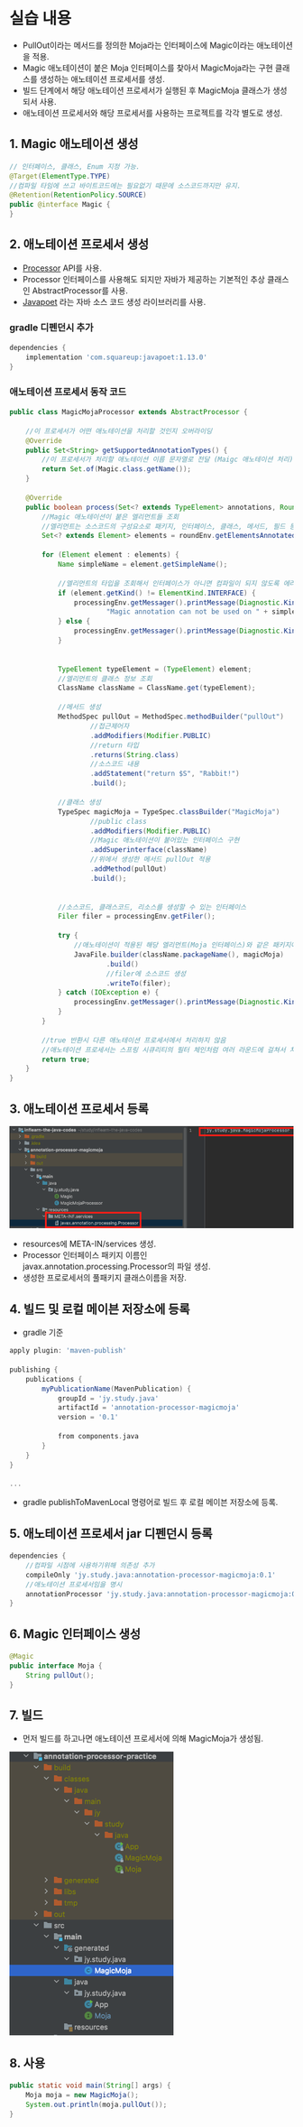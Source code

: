 # 실습 내용

* PullOut이라는 메서드를 정의한 Moja라는 인터페이스에 Magic이라는 애노테이션을 적용.
* Magic 애노테이션이 붙은 Moja 인터페이스를 찾아서 MagicMoja라는 구현 클래스를 생성하는 애노테이션 프로세서를 생성.
* 빌드 단계에서 해당 애노테이션 프로세서가 실행된 후 MagicMoja 클래스가 생성되서 사용.
* 애노테이션 프로세서와 해당 프로세서를 사용하는 프로젝트를 각각 별도로 생성.

## 1. Magic 애노테이션 생성

```java
// 인터페이스, 클래스, Enum 지정 가능.
@Target(ElementType.TYPE)
//컴파일 타임에 쓰고 바이트코드에는 필요없기 때문에 소스코드까지만 유지.
@Retention(RetentionPolicy.SOURCE)
public @interface Magic {
}
```

## 2. 애노테이션 프로세서 생성

* [Processor](https://docs.oracle.com/javase/8/docs/api/javax/annotation/processing/Processor.html) API를 사용.
* Processor 인터페이스를 사용해도 되지만 자바가 제공하는 기본적인 추상 클래스인 AbstractProcessor를 사용.
* [Javapoet](https://github.com/square/javapoet) 라는 자바 소스 코드 생성 라이브러리를 사용.


### gradle 디펜던시 추가

```groovy
dependencies {
    implementation 'com.squareup:javapoet:1.13.0'
}
```

### 애노테이션 프로세서 동작 코드

```java
public class MagicMojaProcessor extends AbstractProcessor {

    //이 프로세서가 어떤 애노테이션을 처리할 것인지 오버라이딩
    @Override
    public Set<String> getSupportedAnnotationTypes() {
        //이 프로세서가 처리할 애노테이션 이름 문자열로 전달 (Maigc 애노테이션 처리)
        return Set.of(Magic.class.getName());
    }

    @Override
    public boolean process(Set<? extends TypeElement> annotations, RoundEnvironment roundEnv) {
        //Magic 애노테이션이 붙은 엘리먼트들 조회
        //엘리먼트는 소스코드의 구성요소로 패키지, 인터페이스, 클래스, 메서드, 필드 등을 지칭
        Set<? extends Element> elements = roundEnv.getElementsAnnotatedWith(Magic.class);

        for (Element element : elements) {
            Name simpleName = element.getSimpleName();

            //엘리먼트의 타입을 조회해서 인터페이스가 아니면 컴파일이 되지 않도록 에러 처리
            if (element.getKind() != ElementKind.INTERFACE) {
                processingEnv.getMessager().printMessage(Diagnostic.Kind.ERROR,
                        "Magic annotation can not be used on " + simpleName);
            } else {
                processingEnv.getMessager().printMessage(Diagnostic.Kind.NOTE, "Processing " + simpleName);
            }

            
            TypeElement typeElement = (TypeElement) element;
            //엘리먼트의 클래스 정보 조회
            ClassName className = ClassName.get(typeElement);

            //메서드 생성
            MethodSpec pullOut = MethodSpec.methodBuilder("pullOut")
                    //접근제어자
                    .addModifiers(Modifier.PUBLIC)
                    //return 타입
                    .returns(String.class)
                    //소스코드 내용
                    .addStatement("return $S", "Rabbit!")
                    .build();

            //클래스 생성
            TypeSpec magicMoja = TypeSpec.classBuilder("MagicMoja")
                    //public class
                    .addModifiers(Modifier.PUBLIC)
                    //Magic 애노테이션이 붙어있는 인터페이스 구현
                    .addSuperinterface(className)
                    //위에서 생성한 메서드 pullOut 적용
                    .addMethod(pullOut)
                    .build();


            //소스코드, 클래스코드, 리소스를 생성할 수 있는 인터페이스
            Filer filer = processingEnv.getFiler();

            try {
                //애노테이션이 적용된 해당 엘리먼트(Moja 인터페이스)와 같은 패키지에 MagicMoja 클래스 생성
                JavaFile.builder(className.packageName(), magicMoja)
                        .build()
                        //filer에 소스코드 생성
                        .writeTo(filer);
            } catch (IOException e) {
                processingEnv.getMessager().printMessage(Diagnostic.Kind.ERROR, "FATAL ERROR: " + e);
            }
        }

        //true 반환시 다른 애노테이션 프로세서에서 처리하지 않음
        //애노테이션 프로세서는 스프링 시큐리티의 필터 체인처럼 여러 라운드에 걸쳐서 처리되기 떄문에 해당 프로세서에서만 처리되길 원하면 true 리턴.
        return true;
    }
}

```

## 3. 애노테이션 프로세서 등록

<img src="./images/processor-registration.png">

* resources에 META-IN/services 생성.
* Processor 인터페이스 패키지 이름인 javax.annotation.processing.Processor의 파일 생성.
* 생성한 프로로세서의 풀패키지 클래스이름을 저장.

## 4. 빌드 및 로컬 메이븐 저장소에 등록

* gradle 기준

```groovy
apply plugin: 'maven-publish'

publishing {
    publications {
        myPublicationName(MavenPublication) {
            groupId = 'jy.study.java'
            artifactId = 'annotation-processor-magicmoja'
            version = '0.1'

            from components.java
        }
    }
}

...
```

* gradle publishToMavenLocal 명령어로 빌드 후 로컬 메이븐 저장소에 등록.

## 5. 애노테이션 프로세서 jar 디펜던시 등록

```groovy
dependencies {
    //컴파일 시점에 사용하기위해 의존성 추가
    compileOnly 'jy.study.java:annotation-processor-magicmoja:0.1'
    //애노테이션 프로세서임을 명시
    annotationProcessor 'jy.study.java:annotation-processor-magicmoja:0.1'
}
```

## 6. Magic 인터페이스 생성

```java
@Magic
public interface Moja {
    String pullOut();
}
```

## 7. 빌드

* 먼저 빌드를 하고나면 애노테이션 프로세서에 의해 MagicMoja가 생성됨.

<img src="images/MagicMoja.png">

## 8. 사용

```java
public static void main(String[] args) {
    Moja moja = new MagicMoja();
    System.out.println(moja.pullOut());
}
```